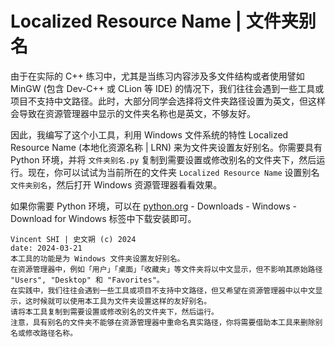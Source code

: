 # Localized Resource Name | 文件夹别名

由于在实际的 C++ 练习中，尤其是当练习内容涉及多文件结构或者使用譬如 MinGW (包含 Dev-C++ 或 CLion 等 IDE) 的情况下，我们往往会遇到一些工具或项目不支持中文路径。此时，大部分同学会选择将文件夹路径设置为英文，但这样会导致在资源管理器中显示的文件夹名称也是英文，不够友好。

因此，我编写了这个小工具，利用 Windows 文件系统的特性 Localized Resource Name (本地化资源名称 | LRN) 来为文件夹设置友好别名。你需要具有 Python 环境，并将 `文件夹别名.py` 复制到需要设置或修改别名的文件夹下，然后运行。现在，你可以试试为当前所在的文件夹 `Localized Resource Name` 设置别名 `文件夹别名`，然后打开 Windows 资源管理器看看效果。

如果你需要 Python 环境，可以在 [python.org](https://www.python.org/) - Downloads - Windows - Download for Windows 标签中下载安装即可。

```
Vincent SHI | 史文朔 (c) 2024
date: 2024-03-21
本工具的功能是为 Windows 文件夹设置友好别名。
在资源管理器中，例如「用户」「桌面」「收藏夹」等文件夹将以中文显示，但不影响其原始路径 "Users", "Desktop" 和 "Favorites"。
在实践中，我们往往会遇到一些工具或项目不支持中文路径，但又希望在资源管理器中以中文显示，这时候就可以使用本工具为文件夹设置这样的友好别名。
请将本工具复制到需要设置或修改别名的文件夹下，然后运行。
注意，具有别名的文件夹不能够在资源管理器中重命名真实路径，你将需要借助本工具来删除别名或修改路径名称。
```

